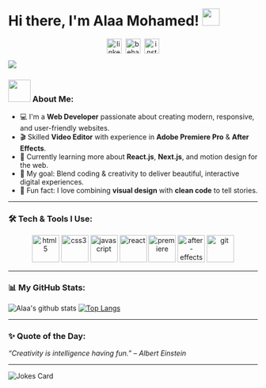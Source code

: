 # Hi there, I'm Alaa Mohamed! <img src="https://github.com/TheDudeThatCode/TheDudeThatCode/blob/master/Assets/Hi.gif" width="35" />

<p align="center">
<a href="https://www.linkedin.com/in/YOUR-LINKEDIN" target="blank"><img align="center" src="https://cdn.jsdelivr.net/npm/simple-icons@3.0.1/icons/linkedin.svg" alt="linkedin" height="30" width="30" /></a>&nbsp;
<a href="https://www.behance.net/YOUR-BEHANCE" target="blank"><img align="center" src="https://cdn.jsdelivr.net/npm/simple-icons@3.0.1/icons/behance.svg" alt="behance" height="30" width="30" /></a>&nbsp;
<a href="https://www.instagram.com/YOUR-INSTAGRAM" target="blank"><img align="center" src="https://cdn.jsdelivr.net/npm/simple-icons@3.0.1/icons/instagram.svg" alt="instagram" height="30" width="30" /></a>
</p>

![](https://media.giphy.com/media/SwWoskN6DxTszqIKEqv/giphy.gif)

### <img src="https://github.com/TheDudeThatCode/TheDudeThatCode/blob/master/Assets/Developer.gif" width="45" /> About Me:
- 💻 I'm a **Web Developer** passionate about creating modern, responsive, and user-friendly websites.
- 🎬 Skilled **Video Editor** with experience in **Adobe Premiere Pro** & **After Effects**.
- 🌱 Currently learning more about **React.js**, **Next.js**, and motion design for the web.
- 🎯 My goal: Blend coding & creativity to deliver beautiful, interactive digital experiences.
- 📸 Fun fact: I love combining **visual design** with **clean code** to tell stories.

---

### 🛠 Tech & Tools I Use:
<p align="center">
      <img src="https://www.vectorlogo.zone/logos/html5/html5-icon.svg" alt="html5" width="55" height="55"/>
      <img src="https://www.vectorlogo.zone/logos/w3_css/w3_css-icon.svg" alt="css3" width="55" height="55"/>
      <img src="https://www.vectorlogo.zone/logos/javascript/javascript-icon.svg" alt="javascript" width="55" height="55"/>
      <img src="https://www.vectorlogo.zone/logos/reactjs/reactjs-icon.svg" alt="react" width="55" height="55"/>
      <img src="https://www.vectorlogo.zone/logos/adobe_premierepro/adobe_premierepro-icon.svg" alt="premiere" width="55" height="55"/>
      <img src="https://www.vectorlogo.zone/logos/adobe_aftereffects/adobe_aftereffects-icon.svg" alt="after-effects" width="55" height="55"/>
      <img src="https://www.vectorlogo.zone/logos/git-scm/git-scm-icon.svg" alt="git" width="55" height="55"/> 
</p>

---

### 📊 My GitHub Stats:
![Alaa's github stats](https://github-readme-stats.vercel.app/api?username=YOUR_GITHUB_USERNAME&show_icons=true&title_color=ffc857&icon_color=8ac926&text_color=daf7dc&bg_color=151515&hide=issues&count_private=true&include_all_commits=true)
[![Top Langs](https://github-readme-stats.vercel.app/api/top-langs/?username=YOUR_GITHUB_USERNAME&layout=compact&text_color=daf7dc&bg_color=151515)](https://github.com/anuraghazra/github-readme-stats)

---

### ✨ Quote of the Day:
<i>“Creativity is intelligence having fun.” – Albert Einstein</i>

---

<img src="https://readme-jokes.vercel.app/api" alt="Jokes Card" />

